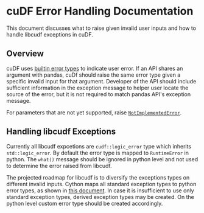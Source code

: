 # cuDF Error Handling Documentation

This document discusses what to raise given invalid user inputs and how to handle libcudf exceptions in cuDF.

## Overview

cuDF uses [builtin error types](https://docs.python.org/3/library/exceptions.html) to indicate user error.
If an API shares an argument with pandas,
cuDf should raise the same error type given a specific invalid input for that argument.
Developer of the API should include sufficient information in the exception message to helper user locate the source of the error,
but it is not required to match pandas API's exception message.

For parameters that are not yet supported,
raise [`NotImplementedError`](https://docs.python.org/3/library/exceptions.html#NotImplementedError).

## Handling libcudf Exceptions

Currently all libcudf expcetions are `cudf::logic_error` type which inherits `std::logic_error`.
By default the error type is mapped to `RuntimeError` in python.
The `what()` message should be ignored in python level and not used to determine the error raised from libcudf. 

The projected roadmap for libcudf is to diversify the exceptions types on different invalid inputs.
Cython maps all standard exception types to python error types,
as shown in [this document](http://docs.cython.org/en/latest/src/userguide/wrapping_CPlusPlus.html#exceptions).
In case it is insufficient to use only standard exception types,
derived exception types may be created.
On the python level custom error type should be created accordingly.
